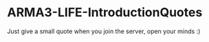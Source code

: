 # ARMA3-LIFE-IntroductionQuotes
Just give a small quote when you join the server, open your minds :)
